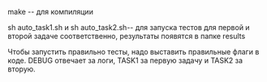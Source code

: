 make -- для компиляции

sh auto_task1.sh  и sh auto_task2.sh-- для запуска тестов для первой и второй задаче соответственно, результаты появятся в папке results

Чтобы запустить правильно тесты, надо выставить правильные флаги в коде. DEBUG отвечает за логи, TASK1 за первую задачу и TASK2 за вторую.